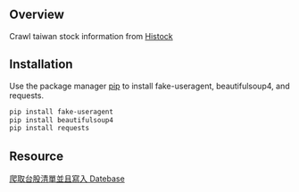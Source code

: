 ## Overview
Crawl taiwan stock information from [Histock](https://histock.tw/)

## Installation
Use the package manager [pip](https://pip.pypa.io/en/stable/) to install fake-useragent, beautifulsoup4, and requests.

```bash
pip install fake-useragent
pip install beautifulsoup4
pip install requests
```


## Resource
[爬取台股清單並且寫入 Datebase](https://medium.com/%E5%B7%A5%E7%A8%8B%E9%9A%A8%E5%AF%AB%E7%AD%86%E8%A8%98/%E7%88%AC%E5%8F%96%E5%8F%B0%E8%82%A1%E6%B8%85%E5%96%AE%E4%B8%A6%E4%B8%94%E5%AF%AB%E5%85%A5-datebase-87c6d3f1348b)
